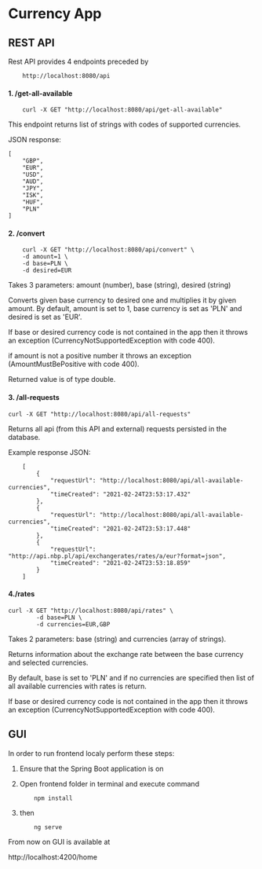 # Currency App

## REST API

Rest API provides 4 endpoints preceded by

```
    http://localhost:8080/api
```
#### 1. /get-all-available

```
    curl -X GET "http://localhost:8080/api/get-all-available"
```
This endpoint returns list of strings with codes of supported currencies.

JSON response:

```
[
    "GBP",
    "EUR",
    "USD",
    "AUD",
    "JPY",
    "ISK",
    "HUF",
    "PLN"
]
```

    
#### 2. /convert

    
        curl -X GET "http://localhost:8080/api/convert" \
        -d amount=1 \
        -d base=PLN \
        -d desired=EUR
        
        
Takes 3 parameters: amount (number), base (string), desired (string)

Converts given base currency to desired one and multiplies it by given amount.
By default, amount is set to 1, base currency is set as 'PLN' and desired is set as 'EUR'.

If base or desired currency code is not contained in the app then it throws an exception (CurrencyNotSupportedException with code 400).

if amount is not a positive number it throws an exception (AmountMustBePositive with code 400).

Returned value is of type double.
    
    

#### 3. /all-requests

 ```
 curl -X GET "http://localhost:8080/api/all-requests"
 ```

Returns all api (from this API and external) requests persisted in the database.

Example response JSON:
```
    [
        {
            "requestUrl": "http://localhost:8080/api/all-available-currencies",
            "timeCreated": "2021-02-24T23:53:17.432"
        },
        {
            "requestUrl": "http://localhost:8080/api/all-available-currencies",
            "timeCreated": "2021-02-24T23:53:17.448"
        },
        {
            "requestUrl": "http://api.nbp.pl/api/exchangerates/rates/a/eur?format=json",
            "timeCreated": "2021-02-24T23:53:18.859"
        }
    ]

```
#### 4./rates

 ```
 curl -X GET "http://localhost:8080/api/rates" \
         -d base=PLN \
         -d currencies=EUR,GBP
 ```

Takes 2 parameters: base (string) and currencies (array of strings).

Returns information about the exchange rate between the base currency and selected currencies.

By default, base is set to 'PLN' and if no currencies are specified then list of all available currencies with rates is return.

If base or desired currency code is not contained in the app then it throws an exception (CurrencyNotSupportedException with code 400).



## GUI

In order to run frontend localy perform these steps:

1. Ensure that the Spring Boot application is on
2. Open frontend folder in terminal and execute command

    ```
        npm install
    ```

3. then 

    ```
        ng serve
    ```
From now on GUI is available at
 
http://localhost:4200/home
